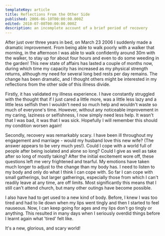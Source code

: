 ```yaml
---
templateKey: article
title: Reflections From the Other Side
published: 2006-06-10T00:00:00.000Z
edited: 2010-07-08T00:00:00.000Z
description: an incomplete account of a brief period of recovery
---
```

After just over three years in bed, on March 23 2006 I suddenly made a dramatic improvement. From being able to walk poorly with a walker that morning, in the afternoon I was able to walk confidently around 30m with the walker, to stay up for about four hours and even to do some weeding in the garden! This new state of affairs has lasted a couple of months now, during which time my capacity has increased as my physical strength returns, although my need for several long bed rests per day remains. The change has been dramatic, and I thought others might be interested in my reflections from the other side of this illness divide.

Firstly, it has validated my illness experience. I have constantly struggled with the thought that if I just cared a little more, was a little less lazy and a little less selfish then I wouldn't need so much help and wouldn't waste so much of everyone's time. However, without any noticeable improvement in my caring, laziness or selfishness, I now simply need less help. It wasn't that I was bad, it was that I was sick. Hopefully I will remember this should my condition worsen again!

Secondly, recovery was remarkably scary. I have been ill throughout my engagement and marriage - would my husband love this new wife? (The answer appears to be very much yes!). Could I cope with a world full of people after being isolated and alone so long? Could I give as well as take after so long of mostly taking? After the initial excitement wore off, these questions left me very frightened and tearful. My emotions have taken much longer to adjust to the change than my body has. I need to listen to my body and only do what I think I can cope with. So far I can cope with small gatherings, but larger gatherings, especially those from which I can't readily leave at any time, are off limits. Most significantly this means that I still can't attend church, but many other outings have become possible.

I also have had to get used to a new kind of body. Before, I knew I was too tired and had to lie down when my lips went tingly and then I started to feel nauseous. Now, I can keep going for ages and my lips don't go tingly or anything. This resulted in many days when I seriously overdid things before I learnt again what 'tired' felt like.

It's a new, glorious, and scary world!